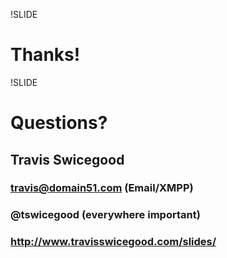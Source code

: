 !SLIDE
# Thanks!

!SLIDE
# Questions?
## Travis Swicegood
### travis@domain51.com (Email/XMPP)
### @tswicegood (everywhere important)
### http://www.travisswicegood.com/slides/
